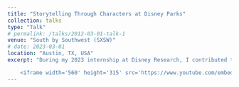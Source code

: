 ```yaml
---
title: "Storytelling Through Characters at Disney Parks"
collection: talks
type: "Talk"
# permalink: /talks/2012-03-01-talk-1
venue: "South by Southwest (SXSW)"
# date: 2023-03-01
location: "Austin, TX, USA"
excerpt: "During my 2023 internship at Disney Research, I contributed to the development of robotics technology for the Judy Hopps character featured in this SXSW presentation. The talk showcases how Disney Parks uses advanced robotics and storytelling to create immersive character experiences for guests. Josh D'Amaro, Morgan Pope and Tony Dohi did such a great job presenting on everything going on at Disney, including this project. Take a look!

    <iframe width='560' height='315' src='https://www.youtube.com/embed/lPqzLE4KjhI?si=cECkwdbtmXh9Qo0W&t=257' frameborder='0' allow='accelerometer; autoplay; clipboard-write; encrypted-media; gyroscope; picture-in-picture' allowfullscreen></iframe>"
---
```

